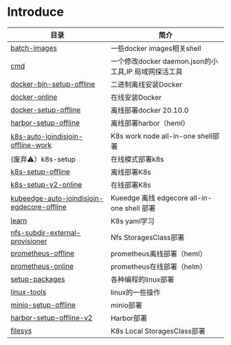 # Introduce
| 目录                                                         | 简介                                                 |
| ------------------------------------------------------------ | ---------------------------------------------------- |
| [batch-images](https://github.com/Piwriw/k8s_example_tools/tree/master/batch-images) | 一些docker images相关shell                           |
| [cmd](https://github.com/Piwriw/k8s_example_tools/tree/master/cmd) | 一个修改docker daemon.json的小工具,IP 局域网探活工具 |
| [docker-bin-setup-offline](https://github.com/Piwriw/k8s_example_tools/tree/master/docker-bin-setup-offline) | 二进制离线安装Docker                                 |
| [docker-online](https://github.com/Piwriw/k8s_example_tools/tree/master/docker-online) | 在线安装Docker                                       |
| [docker-setup-offline](https://github.com/Piwriw/k8s_example_tools/tree/master/docker-setup-offline) | 离线部署docker 20.10.0                               |
| [harbor-setup-offline](https://github.com/Piwriw/k8s_example_tools/tree/master/harbor-setup-offline) | 离线部署harbor（heml）                               |
| [k8s-auto-joindisjoin-offline-work](https://github.com/Piwriw/k8s_example_tools/tree/master/k8s-auto-joindisjoin-offline-work) | K8s work node all-in-one shell部署                   |
| (废弃⚠️）k8s-setup                                            | 在线模式部署k8s                                      |
| [k8s-setup-offline](https://github.com/Piwriw/k8s_example_tools/tree/master/k8s-setup-offline) | 离线部署K8s                                          |
| [k8s-setup-v2-online](https://github.com/Piwriw/k8s_example_tools/tree/master/k8s-setup-v2-online) | 在线部署K8s                                          |
| [kubeedge-auto-joindisjoin-egdecore-offline](https://github.com/Piwriw/k8s_example_tools/tree/master/kubeedge-auto-joindisjoin-egdecore-offline) | Kueedge 离线 edgecore all-in-one shell 部署          |
| [learn](https://github.com/Piwriw/k8s_example_tools/tree/master/learn) | K8s yaml学习                                         |
| [nfs-subdir-external-provisioner](https://github.com/Piwriw/k8s_example_tools/tree/master/nfs-subdir-external-provisioner) | Nfs StoragesClass部署                                |
| [prometheus-offline](https://gitub.com/Piwriw/k8s_example_tools/tree/master/prometheus-offline) | prometheus离线部署（heml）                           |
| [prometheus-online](https://github.com/Piwriw/k8s_example_tools/tree/master/prometheus-online) | prometheus在线部署（helm）                           |
| [setup-packages](https://github.com/Piwriw/k8s_example_tools/tree/master/setup-packages) | 各种编程的linux部署                                  |
| [linux-tools](https://github.com/Piwriw/k8s_example_tools/tree/master/linux-tools) | linux的一些操作                                      |
| [minio-setup-offline](https://github.com/Piwriw/k8s_example_tools/tree/master/minio-setup-offline) | minio部署                                            |
| [harbor-setup-offline-v2](https://github.com/Piwriw/k8s_example_tools/tree/master/harbor-setup-offline-v2) | Harbor部署                                           |
| [filesys](https://github.com/Piwriw/k8s_example_tools/tree/master/filesys) | K8s Local StoragesClass部署                          |
